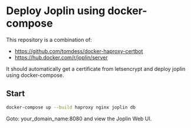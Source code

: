 # Deploy Joplin using docker-compose

This repository is a combination of:
+ https://github.com/tomdess/docker-haproxy-certbot
+ https://hub.docker.com/r/joplin/server

It should automatically get a certificate from letsencrypt and deploy joplin using docker-compose.

## Start

```bash
docker-compose up --build haproxy nginx joplin db  
```

Goto: your_domain_name:8080 and view the Joplin Web UI.
